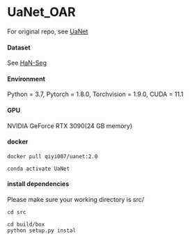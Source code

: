 # UaNet_OAR
For original repo, see [UaNet](https://github.com/uci-cbcl/UaNet#clinically-applicable-deep-learning-framework-for-organs-at-risk-delineation-in-ct-images)

#### Dataset

See [HaN-Seg](https://doi.org/10.1002/mp.16197)

#### Environment

Python = 3.7, Pytorch = 1.8.0, Torchvision = 1.9.0, CUDA = 11.1 

#### GPU

NVIDIA GeForce RTX 3090(24 GB memory)

#### docker

```
docker pull qiyi007/uanet:2.0
```

```
conda activate UaNet
```
#### install dependencies
Please make sure your working directory is src/

```
cd src
```

```
cd build/box
python setup.py instal
```

